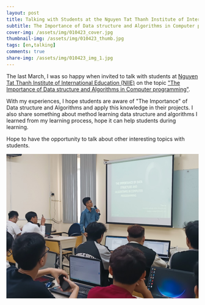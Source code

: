 ```yaml
---
layout: post
title: Talking with Students at the Nguyen Tat Thanh Institute of International Education
subtitle: The Importance of Data structure and Algorithms in Computer programming
cover-img: /assets/img/010423_cover.jpg
thumbnail-img: /assets/img/010423_thumb.jpg
tags: [en,talking]
comments: true
share-img: /assets/img/010423_img_1.jpg
---
```


The last March, I was so happy when invited to talk with students at [Nguyen Tat Thanh Institute of International Education (NIIE)](http://niie.edu.vn/gioi-thieu/) on the topic ["The Importance of Data structure and Algorithms in Computer programming"](http://niie.edu.vn/sv-cong-nghe-thong-tin-gap-go-chuyen-gia-trong-4-buoi-workshop-ve-du-lieu-bao-mat-code/).

With my experiences, I hope students are aware of "The Importance" of Data structure and Algorithms and apply this knowledge in their projects. I also share something about method learning data structure and algorithms I learned from my learning process, hope it can help students during learning.

Hope to have the opportunity to talk about other interesting topics with students.

![img_1](/assets/img/010423_img_1.jpg)
